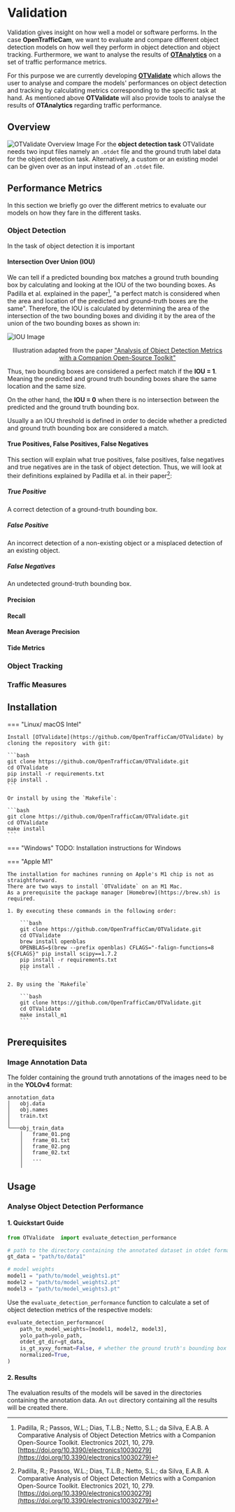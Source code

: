 # Validation

Validation gives insight on how well a model or software performs.
In the case **OpenTrafficCam**, we want to evaluate and compare different object detection models on how well they perform in object detection and object tracking.
Furthermore, we want to analyse the results of **[OTAnalytics](<https://github.com/OpenTrafficCam/OTAnalytics>)** on a set of traffic performance metrics.

For this purpose we are currently developing **[OTValidate](<https://github.com/OpenTrafficCam/OTValidate>)** which allows the user to analyse and compare the models' performances on object detection and tracking by calculating metrics corresponding to the specific task at hand.
As mentioned above **OTValidate** will also provide tools to analyse the results of **OTAnalytics** regarding traffic performance.

## Overview

![OTValidate Overview Image](assets/otvalidate_overview.svg)
For the **object detection task** OTValidate needs two input files namely an `.otdet` file and the ground truth label data for the object detection task.
Alternatively, a custom or an existing model can be given over as an input instead of an `.otdet` file.

## Performance Metrics

In this section we briefly go over the different metrics to evaluate our models on how they fare in the different tasks.

### Object Detection

In the task of object detection it is important 

#### Intersection Over Union (IOU)

We can tell if a predicted bounding box matches a ground truth bounding box by calculating and looking at the IOU of the two bounding boxes.
As Padilla et al. explained in the paper[^1], "a perfect match is considered when the area and location of the predicted and ground-truth boxes are the same".
Therefore, the IOU is calculated by determining the area of the intersection of the two bounding boxes and dividing it by the area of the union of the two bounding boxes as shown in:

![IOU Image](assets/iou.svg)
<p align = "center">
Illustration adapted from the paper <a href="https://doi.org/10.3390/electronics10030279">"Analysis of Object Detection Metrics with a Companion Open-Source Toolkit"</a>
</p>

Thus, two bounding boxes are considered a perfect match if the **IOU = 1**.
Meaning the predicted and ground truth bounding boxes share the same location and the same size.

On the other hand, the **IOU = 0** when there is no intersection between the predicted and the ground truth bounding box.

Usually a an IOU threshold is defined in order to decide whether a predicted and ground truth bounding box are considered a match.

#### True Positives, False Positives, False Negatives

This section will explain what true positives, false positives, false negatives and true negatives are in the task of object detection.
Thus, we will look at their definitions explained by Padilla et al. in their paper[^1]:

##### True Positive

A correct detection of a ground-truth bounding box.

##### False Positive

An incorrect detection of a non-existing object or a misplaced detection of an existing object.

##### False Negatives

An undetected ground-truth bounding box.

#### Precision

#### Recall

#### Mean Average Precision

#### Tide Metrics

### Object Tracking

### Traffic Measures

## Installation

=== "Linux/ macOS Intel"

    Install [OTValidate](https://github.com/OpenTrafficCam/OTValidate) by cloning the repository  with git:

    ```bash
    git clone https://github.com/OpenTrafficCam/OTValidate.git
    cd OTValidate
    pip install -r requirements.txt
    pip install .
    ```

    Or install by using the `Makefile`:

    ```bash
    git clone https://github.com/OpenTrafficCam/OTValidate.git
    cd OTValidate
    make install
    ```

=== "Windows"
    TODO: Installation instructions for Windows

=== "Apple M1"

    The installation for machines running on Apple's M1 chip is not as straightforward.
    There are two ways to install `OTValidate` on an M1 Mac. 
    As a prerequisite the package manager [Homebrew](https://brew.sh) is required. 

    1. By executing these commands in the following order:

        ```bash
        git clone https://github.com/OpenTrafficCam/OTValidate.git
        cd OTValidate
        brew install openblas
        OPENBLAS=$(brew --prefix openblas) CFLAGS="-falign-functions=8 ${CFLAGS}" pip install scipy==1.7.2
        pip install -r requirements.txt
        pip install .
        ```

    2. By using the `Makefile`
    
        ```bash
        git clone https://github.com/OpenTrafficCam/OTValidate.git
        cd OTValidate
        make install_m1
        ```


## Prerequisites

### Image Annotation Data

The folder containing the ground truth annotations of the images need to be in the **YOLOv4** format:

```project
annotation_data
│   obj.data
│   obj.names    
│   train.txt
│
└───obj_train_data
    │   frame_01.png
    │   frame_01.txt
    │   frame_02.png
    │   frame_02.txt
    │   ...
    │
```

## Usage

### Analyse Object Detection Performance

#### **1. Quickstart Guide**

```python
from OTValidate  import evaluate_detection_performance

# path to the directory containing the annotated dataset in otdet format
gt_data = "path/to/data1"

# model weights
model1 = "path/to/model_weights1.pt"
model2 = "path/to/model_weights2.pt"
model3 = "path/to/model_weights3.pt"

```

Use the `evaluate_detection_performance` function to calculate a set of object detection metrics of the respective models:

```python
evaluate_detection_performance(
    path_to_model_weights=[model1, model2, model3],
    yolo_path=yolo_path,
    otdet_gt_dir=gt_data, 
    is_gt_xyxy_format=False, # whether the ground truth's bounding box is in xyxy or xywh format
    normalized=True,
)
```

#### **2. Results**

The evaluation results of the models will be saved in the directories containing the annotation data.
An `out` directory containing all the results will be created there.


[^1]: Padilla, R.; Passos, W.L.; Dias, T.L.B.; Netto, S.L.; da Silva, E.A.B. A Comparative Analysis of Object Detection Metrics with a Companion Open-Source Toolkit. Electronics 2021, 10, 279. [https://doi.org/10.3390/electronics10030279](https://doi.org/10.3390/electronics10030279)